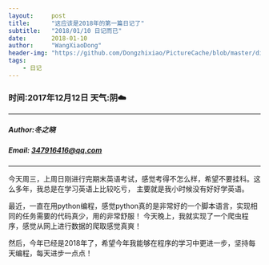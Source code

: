 ```yaml
---
layout:     post
title:      "这应该是2018年的第一篇日记了"
subtitle:   "2018/01/10 日记而已"
date:       2018-01-10
author:     "WangXiaoDong"
header-img: "https://github.com/Dongzhixiao/PictureCache/blob/master/diaryPic/20180110.jpg?raw=true"
tags:
    - 日记
---
```



### 时间:2017年12月12日 天气:阴:cloud:
-----
#####   Author:冬之晓
#####   Email: 347916416@qq.com
----------

今天周三，上周日刚进行完期末英语考试，感觉考得不怎么样，希望不要挂科。这么多年，我总是在学习英语上比较吃亏，
主要就是我小时候没有好好学英语。

最近，一直在用python编程，感觉python真的是非常好的一个脚本语言，实现相同的任务需要的代码真少，用的非常舒服！
今天晚上，我就实现了一个爬虫程序，感觉从网上进行数据的爬取感觉真爽！

然后，今年已经是2018年了，希望今年我能够在程序的学习中更进一步，坚持每天编程，每天进步一点点！
